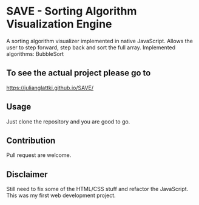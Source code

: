 # SAVE - Sorting Algorithm Visualization Engine
A sorting algorithm visualizer implemented in native JavaScript. 
Allows the user to step forward, step back and sort the full array. 
Implemented algorithms: BubbleSort

## To see the actual project please go to 
https://julianglattki.github.io/SAVE/

## Usage
Just clone the repository and you are good to go. 

## Contribution 
Pull request are welcome. 

## Disclaimer
Still need to fix some of the HTML/CSS stuff and refactor the JavaScript.
This was my first web development project. 



